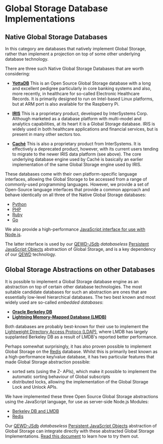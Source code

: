 # Global Storage Database Implementations

## Native Global Storage Databases

In this category are databases that natively implement Global Storage, rather than implement a projection on top of some other underlying database technology.

There are three such Native Global Storage Databases that are worth considering:

- [**YottaDB**](https://yottadb.com) This is an Open Source Global Storage database with a long and excellent pedigree particularly in core banking systems and also, more recently, in healthcare for so-called Electronic Healthcare Records.  It is primarily designed to run on Intel-based Linux platforms, but at ARM port is also available for the Raspberry Pi.

- [**IRIS**](https://www.intersystems.com/products/intersystems-iris/)  This is a proprietary product, developed by InterSystems Corp.  Although marketed as a database platform with multi-model and analytics capabilities, at its heart it is a Global Storage database.  IRIS is widely used in both healthcare applications and financial services, but is present in many other sectors too.

- [**Cach&eacute;**](https://www.intersystems.com/products/cache/)  This is also a proprietary product from InterSystems.  It is effectively a deprecated product, however, with its current users tending to migrate to the newer IRIS data platform (see above).  The core underlying database engine used by Cach&eacute; is basically an earlier implementation of the same Global Storage engine used by IRIS.

These databases come with their own platform-specific language interfaces, allowing the Global Storage to be accessed from a range of commonly-used programming languages.  However, we provide a set of Open-Source language interfaces that provide a common approach and behave identically on all three of the Native Global Storage databases:

- [Python](https://github.com/chrisemunt/mg_python)
- [PHP](https://github.com/chrisemunt/mg_php)
- [Ruby](https://github.com/chrisemunt/mg_ruby)
- [Go](https://github.com/chrisemunt/mg_go)

We also provide a high-performance [JavaScript interface for use with Node.js](https://github.com/chrisemunt/mg-dbx).

The latter interface is used by our [QEWD-JSdb](https://github.com/robtweed/qewd-jsdb) *databaseless* [Persistent JavaScript Objects](./QEWD-JSdb.md#qewd-jsdb-on-disk-or-in-memory-javascript-objects) abstraction of Global Storage, and is a key dependency of our [QEWD](https://github.com/robtweed/qewd) technology.


## Global Storage Abstractions on other Databases

It is possible to implement a Global Storage database engine as an abstraction on top of certain other database technologies.  The most suitable candidate databases for such an abstraction are ones that are essentially low-level hierarchical databases.  The two best known and most widely used are so-called *embedded databases*:

- [**Oracle Berkeley DB**](https://www.oracle.com/uk/database/technologies/related/berkeleydb.html)
- [**Lightning Memory-Mapped Database (LMDB)**](https://symas.com/lmdb/)

Both databases are probably best-known for their use to implement the [Lightweight Directory Access Protoco (LDAP)](https://en.wikipedia.org/wiki/Lightweight_Directory_Access_Protocol), where LMDB has largely supplanted Berkeley DB as a result of LMDB's reported better performance.


Perhaps somewhat surprisingly, it has also proven possible to implement Global Storage on the 
[Redis](https://redis.io) database.  Whilst this is primarily best known as a high-performance key/value database, it has two particular features that made Global Storage abstraction possible:

- sorted sets (using the Z- APIs), which make it possible to implement the automatic sorting behaviour of Global subscripts
- distributed locks, allowing the implementation of the Global Storage Lock and Unlock APIs.

We have implemented these three Open Source Global Storage abstractions using the JavaScript language, for use as server-side Node.js Modules:

- [Berkeley DB and LMDB](https://github.com/chrisemunt/mg-dbx-bdb)
- [Redis](https://github.com/robtweed/ewd-redis-globals)

Our [QEWD-JSdb](https://github.com/robtweed/qewd-jsdb) *databaseless* [Persistent JavaScript Objects](./QEWD-JSdb.md#qewd-jsdb-on-disk-or-in-memory-javascript-objects) abstraction of Global Storage can integrate directly with these abstracted Global Storage Implementations.  [Read this document](QEWD-JSdb.md#trying-out-qewd-jsdb-with-the-various-global-storage-databases) to learn how to try them out.






